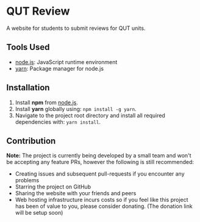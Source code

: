 # QUT Review

A website for students to submit reviews for QUT units.

## Tools Used

- [node.js](https://nodejs.org/en/): JavaScript runtime environment
- [yarn](https://yarnpkg.com/): Package manager for node.js

## Installation

1. Install **npm** from [node.js](https://nodejs.org/en/download/).
2. Install **yarn** globally using: `npm install -g yarn`.
3. Navigate to the project root directory and install all required dependencies with: `yarn install`.

## Contribution

**Note:** The project is currently being developed by a small team and won't be accepting any feature PRs, however the following is still recommended:

<!-- ~~This project is open source and can be supported through a variety of ways, such as:~~ -->
- Creating issues and subsequent pull-requests if you encounter any problems
- Starring the project on GitHub
- Sharing the website with your friends and peers
- Web hosting infrastructure incurs costs so if you feel like this project has been of value to you, please consider donating. (The donation link will be setup soon)
